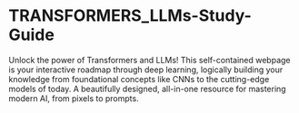 # TRANSFORMERS_LLMs-Study-Guide
Unlock the power of Transformers and LLMs! This self-contained webpage is your interactive roadmap through deep learning, logically building your knowledge from foundational concepts like CNNs to the cutting-edge models of today. A beautifully designed, all-in-one resource for mastering modern AI, from pixels to prompts.
